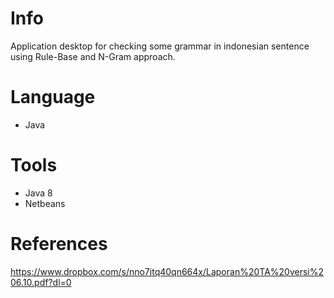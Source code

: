 # Info
Application desktop for checking some grammar in indonesian sentence using Rule-Base and N-Gram approach.

# Language
* Java

# Tools
* Java 8
* Netbeans

# References
https://www.dropbox.com/s/nno7jtq40qn664x/Laporan%20TA%20versi%206.10.pdf?dl=0

